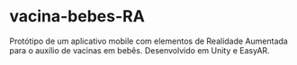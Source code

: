 # vacina-bebes-RA

Protótipo de um aplicativo mobile com elementos de Realidade Aumentada para o auxílio de vacinas em bebês. Desenvolvido em Unity e EasyAR.

